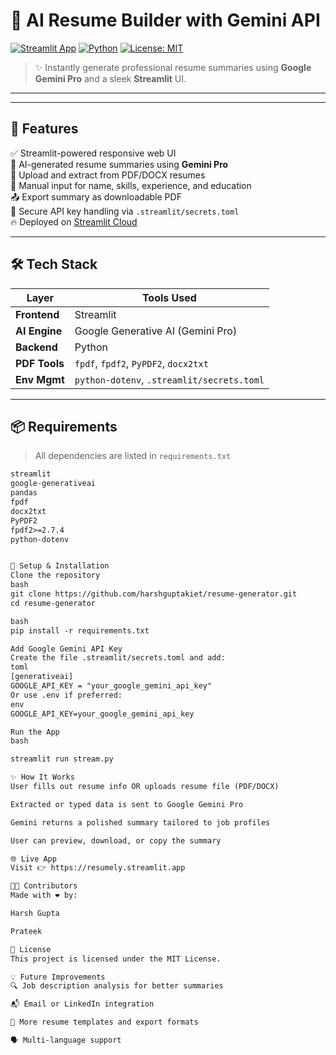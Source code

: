 # 🧠 AI Resume Builder with Gemini API

[![Streamlit App](https://img.shields.io/badge/Live-Demo-00C853?style=for-the-badge&logo=streamlit&logoColor=white)](https://resumely.streamlit.app/)
[![Python](https://img.shields.io/badge/Python-3.9+-3776AB?style=for-the-badge&logo=python&logoColor=white)](https://www.python.org/)
[![License: MIT](https://img.shields.io/badge/License-MIT-FF4081?style=for-the-badge)](LICENSE)

> ✨ Instantly generate professional resume summaries using **Google Gemini Pro** and a sleek **Streamlit** UI.

---



---

## 🚀 Features

✅ Streamlit-powered responsive web UI  
🧠 AI-generated resume summaries using **Gemini Pro**  
📄 Upload and extract from PDF/DOCX resumes  
📝 Manual input for name, skills, experience, and education  
📤 Export summary as downloadable PDF  
🔐 Secure API key handling via `.streamlit/secrets.toml`  
🔥 Deployed on [Streamlit Cloud](https://resumely.streamlit.app/)

---

## 🛠️ Tech Stack

| Layer        | Tools Used                           |
|--------------|--------------------------------------|
| **Frontend** | Streamlit                            |
| **AI Engine**| Google Generative AI (Gemini Pro)    |
| **Backend**  | Python                               |
| **PDF Tools**| `fpdf`, `fpdf2`, `PyPDF2`, `docx2txt`|
| **Env Mgmt** | `python-dotenv`, `.streamlit/secrets.toml`|

---

## 📦 Requirements

> All dependencies are listed in `requirements.txt`

```txt
streamlit
google-generativeai
pandas
fpdf
docx2txt
PyPDF2
fpdf2>=2.7.4
python-dotenv


🔧 Setup & Installation
Clone the repository
bash
git clone https://github.com/harshguptakiet/resume-generator.git
cd resume-generator

bash
pip install -r requirements.txt

Add Google Gemini API Key
Create the file .streamlit/secrets.toml and add:
toml
[generativeai]
GOOGLE_API_KEY = "your_google_gemini_api_key"
Or use .env if preferred:
env
GOOGLE_API_KEY=your_google_gemini_api_key

Run the App
bash

streamlit run stream.py

✨ How It Works
User fills out resume info OR uploads resume file (PDF/DOCX)

Extracted or typed data is sent to Google Gemini Pro

Gemini returns a polished summary tailored to job profiles

User can preview, download, or copy the summary

🌐 Live App
Visit 👉 https://resumely.streamlit.app

🧑‍💻 Contributors
Made with ❤️ by:

Harsh Gupta

Prateek 

📄 License
This project is licensed under the MIT License.

💡 Future Improvements
🔍 Job description analysis for better summaries

📬 Email or LinkedIn integration

🎨 More resume templates and export formats

🗣️ Multi-language support

